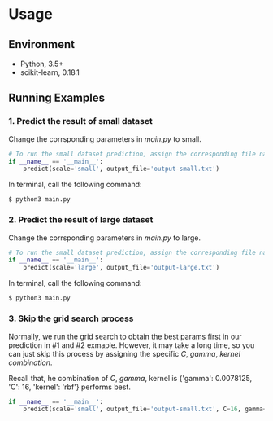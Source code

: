 # Usage

## Environment
- Python, 3.5+
- scikit-learn, 0.18.1

## Running Examples

### 1. Predict the result of small dataset

Change the corrsponding parameters in _main.py_ to small.

```python
# To run the small dataset prediction, assign the corresponding file name as parameter
if __name__ == '__main__':
    predict(scale='small', output_file='output-small.txt')
```

In terminal, call the following command: 

```command
$ python3 main.py
```

### 2. Predict the result of large dataset

Change the corrsponding parameters in _main.py_ to large.

```python
# To run the small dataset prediction, assign the corresponding file name as parameter
if __name__ == '__main__':
    predict(scale='large', output_file='output-large.txt')
```

In terminal, call the following command: 

```command
$ python3 main.py
```

### 3. Skip the grid search process

Normally, we run the grid search to obtain the best params first in our prediction in #1 and #2 exmaple. However, it may take a long time, so you can just skip this process by assigning the specific _C_, _gamma_, _kernel combination_.

Recall that, he combination of _C_, _gamma_, kernel is {'gamma': 0.0078125, 'C': 16, 'kernel': 'rbf'} performs best.


```python
if __name__ == '__main__':
    predict(scale='small', output_file='output-small.txt', C=16, gamma=0.0781, kernel='rbf')
```